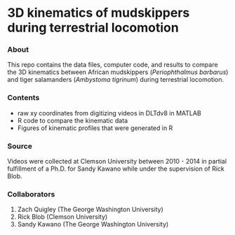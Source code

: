 # 3D kinematics of mudskippers during terrestrial locomotion

### About
This repo contains the data files, computer code, and results to compare the 3D kinematics between African mudskippers (_Periophthalmus barbarus_) and tiger salamanders (_Ambystoma tigrinum_) during terrestrial locomotion. 

### Contents
- raw xy coordinates from digitizing videos in DLTdv8 in MATLAB
- R code to compare the kinematic data
- Figures of kinematic profiles that were generated in R

### Source 
Videos were collected at Clemson University between 2010 - 2014 in partial fulfillment of a Ph.D. for Sandy Kawano while under the supervision of Rick Blob. 

### Collaborators
1. Zach Quigley (The George Washington University)
2. Rick Blob (Clemson University)
3. Sandy Kawano (The George Washington University)
